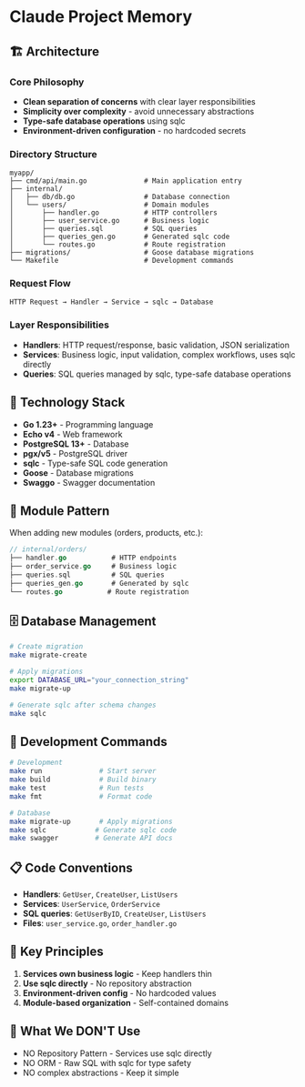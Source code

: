 # Claude Project Memory

## 🏗️ Architecture

### Core Philosophy
- **Clean separation of concerns** with clear layer responsibilities
- **Simplicity over complexity** - avoid unnecessary abstractions
- **Type-safe database operations** using sqlc
- **Environment-driven configuration** - no hardcoded secrets

### Directory Structure
```
myapp/
├── cmd/api/main.go              # Main application entry
├── internal/
│   ├── db/db.go                 # Database connection
│   └── users/                   # Domain modules
│       ├── handler.go           # HTTP controllers
│       ├── user_service.go      # Business logic
│       ├── queries.sql          # SQL queries
│       ├── queries_gen.go       # Generated sqlc code
│       └── routes.go            # Route registration
├── migrations/                  # Goose database migrations
└── Makefile                     # Development commands
```

### Request Flow
```
HTTP Request → Handler → Service → sqlc → Database
```

### Layer Responsibilities
- **Handlers**: HTTP request/response, basic validation, JSON serialization
- **Services**: Business logic, input validation, complex workflows, uses sqlc directly
- **Queries**: SQL queries managed by sqlc, type-safe database operations

## 🔧 Technology Stack
- **Go 1.23+** - Programming language
- **Echo v4** - Web framework
- **PostgreSQL 13+** - Database
- **pgx/v5** - PostgreSQL driver
- **sqlc** - Type-safe SQL code generation
- **Goose** - Database migrations
- **Swaggo** - Swagger documentation

## 📁 Module Pattern
When adding new modules (orders, products, etc.):

```go
// internal/orders/
├── handler.go           # HTTP endpoints
├── order_service.go     # Business logic
├── queries.sql          # SQL queries
├── queries_gen.go       # Generated by sqlc
└── routes.go           # Route registration
```

## 🗄️ Database Management
```bash
# Create migration
make migrate-create

# Apply migrations
export DATABASE_URL="your_connection_string"
make migrate-up

# Generate sqlc after schema changes
make sqlc
```

## 🚀 Development Commands
```bash
# Development
make run              # Start server
make build            # Build binary
make test             # Run tests
make fmt              # Format code

# Database
make migrate-up       # Apply migrations
make sqlc            # Generate sqlc code
make swagger         # Generate API docs
```

## 📋 Code Conventions
- **Handlers**: `GetUser`, `CreateUser`, `ListUsers`
- **Services**: `UserService`, `OrderService`
- **SQL queries**: `GetUserByID`, `CreateUser`, `ListUsers`
- **Files**: `user_service.go`, `order_handler.go`

## 🎯 Key Principles
1. **Services own business logic** - Keep handlers thin
2. **Use sqlc directly** - No repository abstraction
3. **Environment-driven config** - No hardcoded values
4. **Module-based organization** - Self-contained domains

## 🚫 What We DON'T Use
- NO Repository Pattern - Services use sqlc directly
- NO ORM - Raw SQL with sqlc for type safety
- NO complex abstractions - Keep it simple